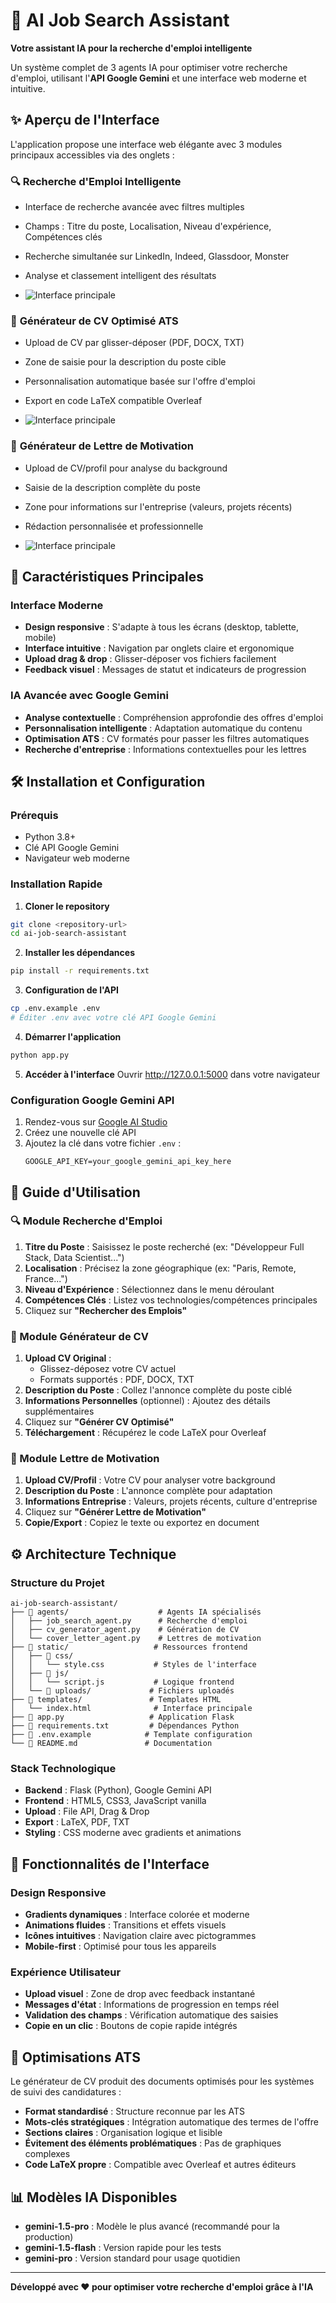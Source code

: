 # 🤖 AI Job Search Assistant
**Votre assistant IA pour la recherche d'emploi intelligente**

Un système complet de 3 agents IA pour optimiser votre recherche d'emploi, utilisant l'**API Google Gemini** et une interface web moderne et intuitive.

## ✨ Aperçu de l'Interface

L'application propose une interface web élégante avec 3 modules principaux accessibles via des onglets :

### 🔍 **Recherche d'Emploi Intelligente**
- Interface de recherche avancée avec filtres multiples
- Champs : Titre du poste, Localisation, Niveau d'expérience, Compétences clés
- Recherche simultanée sur LinkedIn, Indeed, Glassdoor, Monster
- Analyse et classement intelligent des résultats

- ![Interface principale](screenshots/main-interface.png)

### 📄 **Générateur de CV Optimisé ATS**
- Upload de CV par glisser-déposer (PDF, DOCX, TXT)
- Zone de saisie pour la description du poste cible
- Personnalisation automatique basée sur l'offre d'emploi
- Export en code LaTeX compatible Overleaf

- ![Interface principale](screenshots/main-interface.png)

### 💌 **Générateur de Lettre de Motivation**
- Upload de CV/profil pour analyse du background
- Saisie de la description complète du poste
- Zone pour informations sur l'entreprise (valeurs, projets récents)
- Rédaction personnalisée et professionnelle

- ![Interface principale](screenshots/main-interface.png)

## 🚀 Caractéristiques Principales

### Interface Moderne
- **Design responsive** : S'adapte à tous les écrans (desktop, tablette, mobile)
- **Interface intuitive** : Navigation par onglets claire et ergonomique
- **Upload drag & drop** : Glisser-déposer vos fichiers facilement
- **Feedback visuel** : Messages de statut et indicateurs de progression

### IA Avancée avec Google Gemini
- **Analyse contextuelle** : Compréhension approfondie des offres d'emploi
- **Personnalisation intelligente** : Adaptation automatique du contenu
- **Optimisation ATS** : CV formatés pour passer les filtres automatiques
- **Recherche d'entreprise** : Informations contextuelles pour les lettres

## 🛠️ Installation et Configuration

### Prérequis
- Python 3.8+
- Clé API Google Gemini
- Navigateur web moderne

### Installation Rapide

1. **Cloner le repository**
```bash
git clone <repository-url>
cd ai-job-search-assistant
```

2. **Installer les dépendances**
```bash
pip install -r requirements.txt
```

3. **Configuration de l'API**
```bash
cp .env.example .env
# Éditer .env avec votre clé API Google Gemini
```

4. **Démarrer l'application**
```bash
python app.py
```

5. **Accéder à l'interface**
Ouvrir http://127.0.0.1:5000 dans votre navigateur

### Configuration Google Gemini API

1. Rendez-vous sur [Google AI Studio](https://makersuite.google.com/app/apikey)
2. Créez une nouvelle clé API
3. Ajoutez la clé dans votre fichier `.env` :
   ```env
   GOOGLE_API_KEY=your_google_gemini_api_key_here
   ```

## 🎯 Guide d'Utilisation

### 🔍 Module Recherche d'Emploi

1. **Titre du Poste** : Saisissez le poste recherché (ex: "Développeur Full Stack, Data Scientist...")
2. **Localisation** : Précisez la zone géographique (ex: "Paris, Remote, France...")
3. **Niveau d'Expérience** : Sélectionnez dans le menu déroulant
4. **Compétences Clés** : Listez vos technologies/compétences principales
5. Cliquez sur **"Rechercher des Emplois"**

### 📄 Module Générateur de CV

1. **Upload CV Original** : 
   - Glissez-déposez votre CV actuel
   - Formats supportés : PDF, DOCX, TXT
2. **Description du Poste** : Collez l'annonce complète du poste ciblé
3. **Informations Personnelles** (optionnel) : Ajoutez des détails supplémentaires
4. Cliquez sur **"Générer CV Optimisé"**
5. **Téléchargement** : Récupérez le code LaTeX pour Overleaf

### 💌 Module Lettre de Motivation

1. **Upload CV/Profil** : Votre CV pour analyser votre background
2. **Description du Poste** : L'annonce complète pour adaptation
3. **Informations Entreprise** : Valeurs, projets récents, culture d'entreprise
4. Cliquez sur **"Générer Lettre de Motivation"**
5. **Copie/Export** : Copiez le texte ou exportez en document

## ⚙️ Architecture Technique

### Structure du Projet
```
ai-job-search-assistant/
├── 📁 agents/                    # Agents IA spécialisés
│   ├── job_search_agent.py      # Recherche d'emploi
│   ├── cv_generator_agent.py    # Génération de CV
│   └── cover_letter_agent.py    # Lettres de motivation
├── 📁 static/                   # Ressources frontend
│   ├── 📁 css/
│   │   └── style.css           # Styles de l'interface
│   ├── 📁 js/
│   │   └── script.js           # Logique frontend
│   └── 📁 uploads/             # Fichiers uploadés
├── 📁 templates/               # Templates HTML
│   └── index.html              # Interface principale
├── 📄 app.py                   # Application Flask
├── 📄 requirements.txt         # Dépendances Python
├── 📄 .env.example            # Template configuration
└── 📄 README.md               # Documentation
```

### Stack Technologique
- **Backend** : Flask (Python), Google Gemini API
- **Frontend** : HTML5, CSS3, JavaScript vanilla
- **Upload** : File API, Drag & Drop
- **Export** : LaTeX, PDF, TXT
- **Styling** : CSS moderne avec gradients et animations

## 🎨 Fonctionnalités de l'Interface

### Design Responsive
- **Gradients dynamiques** : Interface colorée et moderne
- **Animations fluides** : Transitions et effets visuels
- **Icônes intuitives** : Navigation claire avec pictogrammes
- **Mobile-first** : Optimisé pour tous les appareils

### Expérience Utilisateur
- **Upload visuel** : Zone de drop avec feedback instantané
- **Messages d'état** : Informations de progression en temps réel
- **Validation des champs** : Vérification automatique des saisies
- **Copie en un clic** : Boutons de copie rapide intégrés

## 🔧 Optimisations ATS

Le générateur de CV produit des documents optimisés pour les systèmes de suivi des candidatures :

- **Format standardisé** : Structure reconnue par les ATS
- **Mots-clés stratégiques** : Intégration automatique des termes de l'offre
- **Sections claires** : Organisation logique et lisible
- **Évitement des éléments problématiques** : Pas de graphiques complexes
- **Code LaTeX propre** : Compatible avec Overleaf et autres éditeurs

## 📊 Modèles IA Disponibles

- **gemini-1.5-pro** : Modèle le plus avancé (recommandé pour la production)
- **gemini-1.5-flash** : Version rapide pour les tests
- **gemini-pro** : Version standard pour usage quotidien
---

**Développé avec ❤️ pour optimiser votre recherche d'emploi grâce à l'IA**
